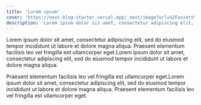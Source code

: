```yaml
---
title: 'Lorem ipsum'
cover: 'https://next-blog-starter.vercel.app/_next/image?url=%2Fassets%2Fblog%2Fhello-world%2Fcover.jpg&w=3840&q=75'
description: 'Lorem ipsum dolor sit amet, consectetur adipiscing elit, sed do eiusmod tempor incididunt ut labore et dolore magna aliqua. Praesent elementum facilisis leo vel fringilla est ullamcorper eget.'
---
```


Lorem ipsum dolor sit amet, consectetur adipiscing elit, sed do eiusmod tempor incididunt ut labore et dolore magna aliqua.
Praesent elementum facilisis leo vel fringilla est ullamcorper eget.Lorem ipsum dolor sit amet, consectetur adipiscing elit,
sed do eiusmod tempor incididunt ut labore et dolore magna aliqua.

Praesent elementum facilisis leo vel fringilla est ullamcorper eget.Lorem ipsum dolor sit amet, consectetur adipiscing elit,
sed do eiusmod tempor incididunt ut labore et dolore magna aliqua. Praesent elementum facilisis leo vel fringilla est
ullamcorper eget.
